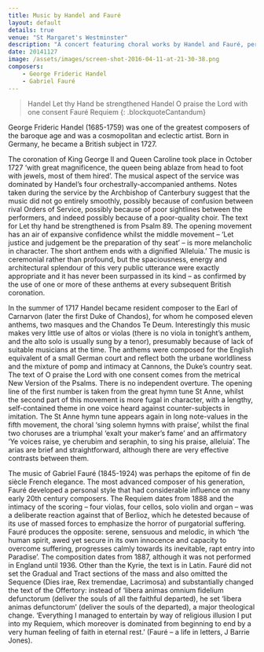 ```yaml
---
title: Music by Handel and Fauré
layout: default
details: true
venue: "St Margaret's Westminster"
description: "A concert featuring choral works by Handel and Fauré, performed at St Margaret's Westminster, highlighting baroque and French elegance."
date: 20141127
image: /assets/images/screen-shot-2016-04-11-at-21-30-38.png
composers:
    - George Frideric Handel
    - Gabriel Fauré
---
```

> Handel Let thy Hand be strengthened
> Handel O praise the Lord with one consent
> Fauré Requiem
{: .blockquoteCantandum}

George Frideric Handel (1685-1759) was one of the greatest composers of the baroque age and was a cosmopolitan and eclectic artist. Born in Germany, he became a British subject in 1727.

The coronation of King George II and Queen Caroline took place in October 1727 ‘with great magnificence, the queen being ablaze from head to foot with jewels, most of them hired’.  The musical aspect of the service was dominated by Handel’s four orchestrally-accompanied anthems.  Notes taken during the service by the Archbishop of Canterbury suggest that the music did not go entirely smoothly, possibly because of confusion between rival Orders of Service, possibly because of poor sightlines between the performers, and indeed possibly because of a poor-quality choir.  The text for Let thy hand be strengthened is from Psalm 89. The opening movement has an air of expansive confidence whilst the middle movement – ‘Let justice and judgement be the preparation of thy seat’ – is more melancholic in character.  The short anthem ends with a dignified ‘Alleluia.’  The music is ceremonial rather than profound, but the spaciousness, energy and architectural splendour of this very public utterance were exactly appropriate and it has never been surpassed in its kind – as confirmed by the use of one or more of these anthems at every subsequent British coronation.

In the summer of 1717 Handel became resident composer to the Earl of Carnarvon (later the first Duke of Chandos), for whom he composed eleven anthems, two masques and the Chandos Te Deum.  Interestingly this music makes very little use of altos or violas (there is no viola in tonight’s anthem, and the alto solo is usually sung by a tenor), presumably because of lack of suitable musicians at the time.  The anthems were composed for the English equivalent of a small German court and reflect both the urbane worldliness and the mixture of pomp and intimacy at Cannons, the Duke’s country seat. The text of O praise the Lord with one consent comes from the metrical New Version of the Psalms.  There is no independent overture.  The opening line of the first number is taken from the great hymn tune St Anne, whilst the second part of this movement is more fugal in character, with a lengthy, self-contained theme in one voice heard against counter-subjects in imitation.  The St Anne hymn tune appears again in long note-values in the fifth movement, the choral ‘sing solemn hymns with praise’, whilst the final two choruses are a triumphal ‘exalt your maker’s fame’ and an affirmatory ‘Ye voices raise, ye cherubim and seraphin, to sing his praise, alleluia’.  The arias are brief and straightforward, although there are very effective contrasts between them.

The music of Gabriel Fauré (1845-1924) was perhaps the epitome of fin de siècle French elegance.  The most advanced composer of his generation, Fauré developed a personal style that had considerable influence on many early 20th century composers.  The Requiem dates from 1888 and the intimacy of the scoring – four violas, four cellos, solo violin and organ – was a deliberate reaction against that of Berlioz, which he detested because of its use of massed forces to emphasize the horror of purgatorial suffering.  Fauré produces the opposite: serene, sensuous and melodic, in which ‘the human spirit, awed yet secure in its own innocence and capacity to overcome suffering, progresses calmly towards its inevitable, rapt entry into Paradise’.  The composition dates from 1887, although it was not performed in England until 1936.  Other than the Kyrie, the text is in Latin.  Fauré did not set the Gradual and Tract sections of the mass and also omitted the Sequence (Dies irae, Rex tremendae, Lacrimosa) and substantially changed the text of the Offertory: instead of ‘libera animas omnium fidelium defunctorum (deliver the souls of all the faithful departed), he set ‘libera animas defunctorum’ (deliver the souls of the departed), a major theological change.  ‘Everything I managed to entertain by way of religious illusion I put into my Requiem, which moreover is dominated from beginning to end by a very human feeling of faith in eternal rest.’ (Fauré – a life in letters, J Barrie Jones).